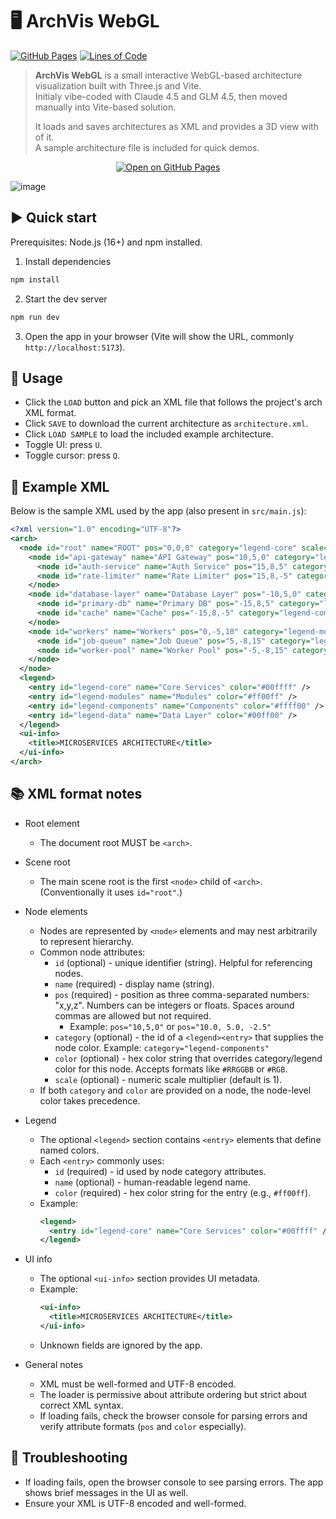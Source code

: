 # 🖥️ ArchVis WebGL
[![GitHub Pages](https://github.com/cziter15/archvis-webgl/actions/workflows/pages.yml/badge.svg)](https://cziter15.github.io/archvis-webgl/) [![Lines of Code](https://img.shields.io/endpoint?color=blue&url=https://ghloc.vercel.app/api/cziter15/archvis-webgl/badge?filter=.html$,.js$,.css$)](https://github.com/cziter15/archvis-webgl)

> **ArchVis WebGL** is a small interactive WebGL-based architecture visualization built with Three.js and Vite.<br>
> Initialy vibe-coded with Claude 4.5 and GLM 4.5, then moved manually into Vite-based solution.
>
> It loads and saves architectures as XML and provides a 3D view with of it.<br>
> A sample architecture file is included for quick demos.

<p align="center">
  <a href="https://cziter15.github.io/archvis-webgl/" target="_blank">
    <img src="https://img.shields.io/badge/OPEN%20ON%20GITHUB%20PAGES-0078D7?style=for-the-badge&logo=github&logoColor=white" alt="Open on GitHub Pages">
  </a>
</p>

<img alt="image" src="https://github.com/user-attachments/assets/d1dfc317-96ae-45f8-8f8b-e06b6e2dc9ff" />

## ▶️ Quick start

Prerequisites: Node.js (16+) and npm installed.

1. Install dependencies

```powershell
npm install
```

2. Start the dev server

```powershell
npm run dev
```

3. Open the app in your browser (Vite will show the URL, commonly `http://localhost:5173`).

## 🧩 Usage 

- Click the `LOAD` button and pick an XML file that follows the project's arch XML format.
- Click `SAVE` to download the current architecture as `architecture.xml`.
- Click `LOAD SAMPLE` to load the included example architecture.
- Toggle UI: press `U`.
- Toggle cursor: press `Q`.

## 📜 Example XML

Below is the sample XML used by the app (also present in `src/main.js`):

```xml
<?xml version="1.0" encoding="UTF-8"?>
<arch>
  <node id="root" name="ROOT" pos="0,0,0" category="legend-core" scale="1">
    <node id="api-gateway" name="API Gateway" pos="10,5,0" category="legend-modules" scale="0.8">
      <node id="auth-service" name="Auth Service" pos="15,8,5" category="legend-components" scale="0.6" />
      <node id="rate-limiter" name="Rate Limiter" pos="15,8,-5" category="legend-components" scale="0.6" />
    </node>
    <node id="database-layer" name="Database Layer" pos="-10,5,0" category="legend-data" scale="0.8">
      <node id="primary-db" name="Primary DB" pos="-15,8,5" category="legend-components" scale="0.6" />
      <node id="cache" name="Cache" pos="-15,8,-5" category="legend-components" scale="0.6" />
    </node>
    <node id="workers" name="Workers" pos="0,-5,10" category="legend-modules" scale="0.8">
      <node id="job-queue" name="Job Queue" pos="5,-8,15" category="legend-components" scale="0.6" />
      <node id="worker-pool" name="Worker Pool" pos="-5,-8,15" category="legend-components" scale="0.6" />
    </node>
  </node>
  <legend>
    <entry id="legend-core" name="Core Services" color="#00ffff" />
    <entry id="legend-modules" name="Modules" color="#ff00ff" />
    <entry id="legend-components" name="Components" color="#ffff00" />
    <entry id="legend-data" name="Data Layer" color="#00ff00" />
  </legend>
  <ui-info>
    <title>MICROSERVICES ARCHITECTURE</title>
  </ui-info>
</arch>
```

## 📚 XML format notes

- Root element
  - The document root MUST be `<arch>`.

- Scene root
  - The main scene root is the first `<node>` child of `<arch>`. (Conventionally it uses `id="root"`.)

- Node elements
  - Nodes are represented by `<node>` elements and may nest arbitrarily to represent hierarchy.
  - Common node attributes:
    - `id` (optional) - unique identifier (string). Helpful for referencing nodes.
    - `name` (required) - display name (string).
    - `pos` (required) - position as three comma-separated numbers: "x,y,z". Numbers can be integers or floats. Spaces around commas are allowed but not required.
      - Example: `pos="10,5,0"` or `pos="10.0, 5.0, -2.5"`
    - `category` (optional) - the id of a `<legend><entry>` that supplies the node color. Example: `category="legend-components"`
    - `color` (optional) - hex color string that overrides category/legend color for this node. Accepts formats like `#RRGGBB` or `#RGB`.
    - `scale` (optional) - numeric scale multiplier (default is 1).
  - If both `category` and `color` are provided on a node, the node-level color takes precedence.

- Legend
  - The optional `<legend>` section contains `<entry>` elements that define named colors.
  - Each `<entry>` commonly uses:
    - `id` (required) - id used by node category attributes.
    - `name` (optional) - human-readable legend name.
    - `color` (required) - hex color string for the entry (e.g., `#ff00ff`).
  - Example:
    ```xml
    <legend>
      <entry id="legend-core" name="Core Services" color="#00ffff" />
    </legend>
    ```

- UI info
  - The optional `<ui-info>` section provides UI metadata.
  - Example:
    ```xml
    <ui-info>
      <title>MICROSERVICES ARCHITECTURE</title>
    </ui-info>
    ```
  - Unknown fields are ignored by the app.

- General notes
  - XML must be well-formed and UTF-8 encoded.
  - The loader is permissive about attribute ordering but strict about correct XML syntax.
  - If loading fails, check the browser console for parsing errors and verify attribute formats (`pos` and `color` especially).

## 🐞 Troubleshooting

- If loading fails, open the browser console to see parsing errors. The app shows brief messages in the UI as well.
- Ensure your XML is UTF-8 encoded and well-formed.
